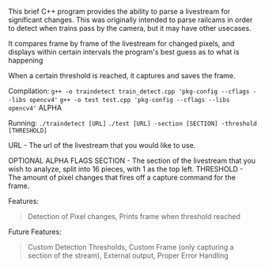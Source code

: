This brief C++ program provides the ability to parse a livestream for significant changes. This was originally intended to parse railcams in order to detect when trains pass by the camera, but it may have other usecases.

It compares frame by frame of the livestream for changed pixels, and displays within certain intervals the program's best guess as to what is happening

When a certain threshold is reached, it captures and saves the frame. 

Compilation:
``` g++ -o traindetect train_detect.cpp 'pkg-config --cflags --libs opencv4' ```
``` g++ -o test test.cpp 'pkg-config --cflags --libs opencv4' ``` ALPHA


Running:
``` ./traindetect [URL] ```
``` ./test [URL] -section [SECTION] -threshold [THRESHOLD] ```

URL - The url of the livestream that you would like to use.

OPTIONAL ALPHA FLAGS
SECTION - The section of the livestream that you wish to analyze, split into 16 pieces, with 1 as the top left.
THRESHOLD - The amount of pixel changes that fires off a capture command for the frame.

Features:
> Detection of Pixel changes, 
> Prints frame when threshold reached

Future Features:
> Custom Detection Thresholds,
> Custom Frame (only capturing a section of the stream),
> External output,
> Proper Error Handling


